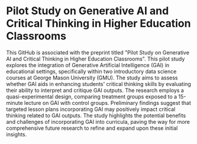 # Pilot Study on Generative AI and Critical Thinking in Higher Education Classrooms

This GitHub is associated with the preprint titled "Pilot Study on Generative AI and Critical Thinking in Higher Education Classrooms".  This pilot study explores the integration of Generative Artificial Intelligence (GAI) in educational settings, specifically within two introductory data science courses at George Mason University (GMU). The study aims to assess whether GAI aids in enhancing students' critical thinking skills by evaluating their ability to interpret and critique GAI outputs. The research employs a quasi-experimental design, comparing treatment groups exposed to a 15-minute lecture on GAI with control groups. Preliminary findings suggest that targeted lesson plans incorporating GAI may positively impact critical thinking related to GAI outputs. The study highlights the potential benefits and challenges of incorporating GAI into curricula, paving the way for more comprehensive future research to refine and expand upon these initial insights.
